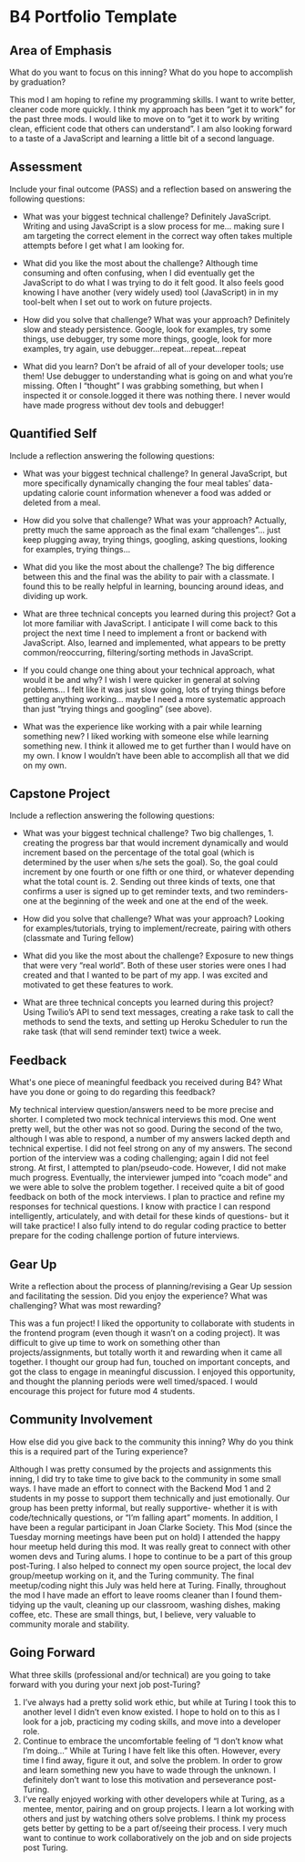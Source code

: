 # B4 Portfolio Template

## Area of Emphasis

What do you want to focus on this inning? What do you hope to accomplish by graduation?

This mod I am hoping to refine my programming skills.  I want to write better, cleaner code more quickly.  I think my approach has been “get it to work” for the past three mods. I would like to move on to “get it to work by writing clean, efficient code that others can understand”.  I am also looking forward to a taste of a JavaScript and learning a little bit of a second language.

## Assessment

Include your final outcome (PASS) and a reflection based on answering the following questions:

* What was your biggest technical challenge?
  Definitely JavaScript.  Writing and using JavaScript is a slow process for me… making sure I am targeting the correct element in the correct way often takes multiple attempts before I get what I am looking for.

* What did you like the most about the challenge?
  Although time consuming and often confusing, when I did eventually get the JavaScript to do what I was trying to do it felt good. It also feels good knowing I have another (very widely used) tool (JavaScript) in in my tool-belt when I set out to work on future projects.

* How did you solve that challenge? What was your approach?
  Definitely slow and steady persistence. Google, look for examples, try some things, use debugger, try some more things, google, look for more examples, try again, use debugger...repeat...repeat...repeat

* What did you learn?
  Don’t be afraid of all of your developer tools; use them! Use debugger to understanding what is going on and what you’re missing.  Often I “thought” I was grabbing something, but when I inspected it or console.logged it there was nothing there. I never would have made progress without dev tools and debugger!

## Quantified Self

Include a reflection answering the following questions:

* What was your biggest technical challenge?
In general JavaScript, but more specifically dynamically changing the four meal tables’ data- updating calorie count information whenever a food was added or deleted from a meal.

* How did you solve that challenge? What was your approach?
Actually, pretty much the same approach as the final exam “challenges”... just keep plugging away, trying things, googling, asking questions, looking for examples, trying things…

* What did you like the most about the challenge?
The big difference between this and the final was the ability to pair with a classmate.  I found this to be really helpful in learning, bouncing around ideas, and dividing up work.

* What are three technical concepts you learned during this project?
Got a lot more familiar with JavaScript. I anticipate I will come back to this project the next time I need to implement a front or backend with JavaScript. Also, learned and implemented, what appears to be pretty common/reoccurring, filtering/sorting methods in JavaScript.

* If you could change one thing about your technical approach, what would it be and why?
I wish I were quicker in general at solving problems… I felt like it was just slow going, lots of trying things before getting anything working… maybe I need a more systematic approach than just “trying things and googling” (see above).

* What was the experience like working with a pair while learning something new?
I liked working with someone else while learning something new.  I think it allowed me to get further than I would have on my own.  I know I wouldn’t have been able to accomplish all that we did on my own.

## Capstone Project

Include a reflection answering the following questions:

* What was your biggest technical challenge?
Two big challenges, 1. creating the progress bar that would increment dynamically and would increment based on the percentage of the total goal (which is determined by the user when s/he sets the goal).  So, the goal could increment by one fourth or one fifth or one third, or whatever depending what the total count is. 2. Sending out three kinds of texts, one that confirms a user is signed up to get reminder texts, and two reminders- one at the beginning of the week and one at the end of the week.

* How did you solve that challenge? What was your approach?
Looking for examples/tutorials, trying to implement/recreate, pairing with others (classmate and Turing fellow)

* What did you like the most about the challenge?
Exposure to new things that were very “real world”. Both of these user stories were ones I had created and that I wanted to be part of my app. I was excited and motivated to get these features to work.

* What are three technical concepts you learned during this project?
Using Twilio’s API to send text messages, creating a rake task to call the methods to send the texts,  and setting up Heroku Scheduler to run the rake task (that will send reminder text) twice a week.

## Feedback

What's one piece of meaningful feedback you received during B4? What have you done or going to do regarding this feedback?

My technical interview question/answers need to be more precise and shorter.  I completed two mock technical interviews this mod.  One went pretty well, but the other was not so good.  During the second of the two, although I was able to respond, a number of my answers lacked depth and technical expertise. I did not feel strong on any of my answers.  The second portion of the interview was a coding challenging; again I did not feel strong.  At first, I attempted to plan/pseudo-code.  However, I did not make much progress.  Eventually, the interviewer jumped into “coach mode” and we were able to solve the problem together.
I received quite a bit of good feedback on both of the mock interviews.  I plan to practice and refine my responses for technical questions.  I know with practice I can respond intelligently, articulately, and with detail for these kinds of questions- but it will take practice! I also fully intend to do regular coding practice to better prepare for the coding challenge portion of future interviews.


## Gear Up

Write a reflection about the process of planning/revising a Gear Up session and facilitating the session. Did you enjoy the experience? What was challenging? What was most rewarding?

This was a fun project!  I liked the opportunity to collaborate with students in the frontend program (even though it wasn’t on a coding project).  It was difficult to give up time to work on something  other than projects/assignments, but totally worth it and rewarding when it came all together.  I thought our group had fun, touched on important concepts, and got the class to engage in meaningful discussion.  I enjoyed this opportunity, and thought the planning periods were well timed/spaced.  I would encourage this project for future mod 4 students.

## Community Involvement

How else did you give back to the community this inning? Why do you think this is a required part of the Turing experience?

Although I was pretty consumed by the projects and assignments this inning, I did try to take time to give back to the community in some small ways.  I have made an effort to connect with the Backend Mod 1 and 2 students in my posse to support them technically and just emotionally.  Our group has been pretty informal, but really supportive- whether it is with code/technically questions, or “I’m falling apart” moments.  In addition, I have been a regular participant in Joan Clarke Society. This Mod (since the Tuesday morning meetings have been put on hold) I attended the happy hour meetup held during this mod.  It was really great to connect with other women devs and Turing alums.  I hope to continue to be a part of this group post-Turing.  I also helped to connect my open source project, the local dev group/meetup working on it, and the Turing community.  The final meetup/coding night this July was held here at Turing. Finally, throughout the mod I have made an effort to leave rooms cleaner than I found them- tidying up the vault, cleaning up our classroom, washing dishes, making coffee, etc.  These are small things, but, I believe, very valuable to community morale and stability.

## Going Forward

What three skills (professional and/or technical) are you going to take forward with you during your next job post-Turing?

1. I’ve always had a pretty solid work ethic, but while at Turing I took this to another level I didn’t even know existed.  I hope to hold on to this as I look for a job, practicing my coding skills, and move into a developer role.
2. Continue to embrace the uncomfortable feeling of “I don’t know what I’m doing…” While at Turing I have felt like this often. However, every time I find away, figure it out, and solve the problem.  In order to grow and learn something new you have to wade through the unknown. I definitely don’t want to lose this motivation and perseverance post-Turing.
3. I’ve really enjoyed working with other developers while at Turing, as a mentee, mentor, pairing and on group projects.  I learn a lot working with others and just by watching others solve problems. I think my process gets better by getting to be a part of/seeing their process.  I very much want to continue to work collaboratively on the job and on side projects post Turing.
